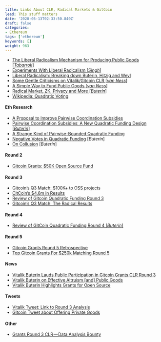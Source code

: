 ```yaml
---
title: Links About CLR, Radical Markets & GitCoin
lead: This stuff matters
date: '2020-05-13T02:33:50.840Z'
draft: false
categories:
- Ethereum
tags: ['ethereum']
keywords: []
weight: 963
---
```


* [The Liberal Radicalism Mechanism for Producing Public Goods \[_Tabarrok_\]](https://marginalrevolution.com/marginalrevolution/2018/09/liberal-radicalism-mechanism-producing-public-goods.html "https://marginalrevolution.com/marginalrevolution/2018/09/liberal-radicalism-mechanism-producing-public-goods.html")
* [Experiments With Liberal Radicalism \[_Singh_\]](https://gitcoin.co/blog/experiments-with-liberal-radicalism/ "https://gitcoin.co/blog/experiments-with-liberal-radicalism/")
* [Liberal Radicalism: Breaking down Buterin, Hitzig and Weyl](https://medium.com/coinmonks/breaking-down-buterin-hitzig-and-weyls-liberal-radicalism-paper-ba5192248b2 "https://medium.com/coinmonks/breaking-down-buterin-hitzig-and-weyls-liberal-radicalism-paper-ba5192248b2")
* [Some Gentle Criticisms on Vitalik/Gitcoin CLR \[_van Ness_\]](https://www.evanvanness.com/post/190547220716/some-gentle-criticisms-and-comments-on "https://www.evanvanness.com/post/190547220716/some-gentle-criticisms-and-comments-on")
* [A Simple Way to Fund Public Goods \[_van Ness_\]](https://www.evanvanness.com/post/183629647376/a-simple-way-to-fund-more-public-goods-in-ethereum "https://www.evanvanness.com/post/183629647376/a-simple-way-to-fund-more-public-goods-in-ethereum")
* [Radical Market, ZK, Privacy and More \[_Buterin_\]](https://blocking.net/659/vitalik-radical-market-zk-privacy-and-more/ "https://blocking.net/659/vitalik-radical-market-zk-privacy-and-more/")
* [Wikipedia: Quadratic Voting](https://en.wikipedia.org/wiki/Quadratic_voting "https://en.wikipedia.org/wiki/Quadratic_voting")

#### Eth Research

* [A Proposal to Improve Pairwise Coordination Subsidies](https://ethresear.ch/t/a-proposal-to-improve-pairwise-coordination-subsidies/6773/3 "https://ethresear.ch/t/a-proposal-to-improve-pairwise-coordination-subsidies/6773/3")
* [Pairwise Coordination Subsidies: A New Quadratic Funding Design \[_Buterin_\]](https://ethresear.ch/t/pairwise-coordination-subsidies-a-new-quadratic-funding-design/5553 "https://ethresear.ch/t/pairwise-coordination-subsidies-a-new-quadratic-funding-design/5553")
* [A Strange Kind of Pairwise-Bounded Quadratic Funding](https://ethresear.ch/t/a-strange-kind-of-pairwise-bounded-quadratic-funding/6808 "https://ethresear.ch/t/a-strange-kind-of-pairwise-bounded-quadratic-funding/6808")
* [Negative Votes in Quadratic Funding](https://ethresear.ch/t/negative-votes-in-quadratic-funding/6855 "https://ethresear.ch/t/negative-votes-in-quadratic-funding/6855") \[_Buterin_\]
* [On Collusion](https://vitalik.ca/general/2019/04/03/collusion.html) \[_Buterin_\]

#### Round 2

* [Gitcoin Grants: $50K Open Source Fund](https://gitcoin.co/blog/gitcoin-grants-50k-open-source-fund/ "https://gitcoin.co/blog/gitcoin-grants-50k-open-source-fund/")

#### Round 3

* [Gitcoin’s Q3 Match: $100K+ to OSS projects](https://gitcoin.co/blog/gitcoins-q3-match-100k-to-oss-projects/ "https://gitcoin.co/blog/gitcoins-q3-match-100k-to-oss-projects/")
* [CitCoin’s $4.6m in Results](https://gitcoin.co/results "https://gitcoin.co/results")
* [Review of Gitcoin Quadratic Funding Round 3](https://vitalik.ca/general/2019/10/24/gitcoin.html "https://vitalik.ca/general/2019/10/24/gitcoin.html")
* [Gitcoin’s Q3 Match: The Radical Results](https://gitcoin.co/blog/gitcoins-q3-match/ "https://gitcoin.co/blog/gitcoins-q3-match/")

#### Round 4

* [Review of GitCoin Quadratic Funding Round 4 \[_Buterin_\]](https://vitalik.ca/general/2020/01/28/round4.html "https://vitalik.ca/general/2020/01/28/round4.html")

#### Round 5

* [Gitcoin Grants Round 5 Retrospective](https://vitalik.ca/general/2020/04/30/round5.html "https://vitalik.ca/general/2020/04/30/round5.html")
* [Top Gitcoin Grants For $250k Matching Round 5](https://www.thecoinrepublic.com/2020/04/03/top-gitcoin-grants-for-250k-matching-round-5/ "https://www.thecoinrepublic.com/2020/04/03/top-gitcoin-grants-for-250k-matching-round-5/")

#### News

* [Vitalik Buterin Lauds Public Participation in Gitcoin Grants CLR Round 3](https://www.namecoinnews.com/vitalik-buterin-lauds-public-participation-in-gitcoin-grants-clr-round-3/ "https://www.namecoinnews.com/vitalik-buterin-lauds-public-participation-in-gitcoin-grants-clr-round-3/")
* [Vitalik Buterin on Effective Altruism \[and\] Public Goods](https://80000hours.org/podcast/episodes/vitalik-buterin-new-ways-to-fund-public-goods/ "https://80000hours.org/podcast/episodes/vitalik-buterin-new-ways-to-fund-public-goods/")
* [Vitalik Buterin Highlights Grants for Open Source](https://icoexaminer.com/ico-news/vitalik-buterin-highlights-grants-for-open-source-projects/ "https://icoexaminer.com/ico-news/vitalik-buterin-highlights-grants-for-open-source-projects/")

#### Tweets

* [Vitalik Tweet: Link to Round 3 Analysis](https://twitter.com/VitalikButerin/status/1187783478315601921 "https://twitter.com/VitalikButerin/status/1187783478315601921")
* [Gitcoin Tweet about Offering Private Goods](https://twitter.com/owocki/status/1217993123311177728 "https://twitter.com/owocki/status/1217993123311177728")

#### Other

* [Grants Round 3 CLR — Data Analysis Bounty](https://gitcoin.co/issue/gitcoinco/data-ops/40/3530 "https://gitcoin.co/issue/gitcoinco/data-ops/40/3530")
